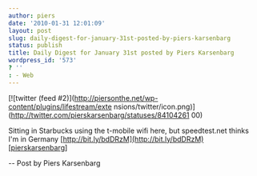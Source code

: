 ```yaml
---
author: piers
date: '2010-01-31 12:01:09'
layout: post
slug: daily-digest-for-january-31st-posted-by-piers-karsenbarg
status: publish
title: Daily Digest for January 31st posted by Piers Karsenbarg
wordpress_id: '573'
? ''
: - Web
---
```


[![twitter (feed #2)](http://piersonthe.net/wp-content/plugins/lifestream/exte
nsions/twitter/icon.png)](http://twitter.com/pierskarsenbarg/statuses/84104261
00)

Sitting in Starbucks using the t-mobile wifi here, but speedtest.net thinks
I'm in Germany [http://bit.ly/bdDRzM](http://bit.ly/bdDRzM)
[[pierskarsenbarg](http://twitter.com/pierskarsenbarg/statuses/8410426100)]

  
-- Post by Piers Karsenbarg

